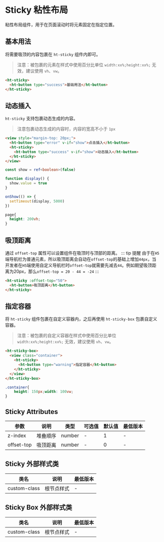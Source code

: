 #  Sticky 粘性布局

粘性布局组件，用于在页面滚动时将元素固定在指定位置。

## 基本用法

将需要吸顶的内容包裹在 `ht-sticky` 组件内即可。

> 注意：被包裹的元素在样式中使用百分比单位 `width:xx%;height:xx%;` 无效，建议使用 `vh`、`vw`。

```html
<ht-sticky>
  <ht-button type="success">基础用法</ht-button>
</ht-sticky>
```

## 动态插入

`ht-sticky` 支持包裹动态生成的内容。

> 注意包裹动态生成的内容时，内容的宽高不小于 `1px`

```html
<view style="margin-top: 20px;">
  <ht-button type="error" v-if="show">点击插入</ht-button>
  <ht-sticky>
    <ht-button type="success" v-if="show">动态插入</ht-button>
  </ht-sticky>
</view>
```

```typescript
const show = ref<boolean>(false)

function display() {
  show.value = true
}

onShow(() => {
  setTimeout(display, 5000)
})

```

```scss
page{
  height: 200vh;
}
```


## 吸顶距离

通过 `offset-top` 属性可以设置组件在吸顶时与顶部的距离。
::: tip 提醒
由于在`H5`端导航栏为普通元素，所以吸顶距离会自动在`offset-top`的基础上增加`44px`，当开发者在`H5`端使用自定义导航栏时`offset-top`就需要先减去`44`。例如期望吸顶距离为20px，那么`offset-top = 20 - 44 = -24`
:::

```html
<ht-sticky :offset-top="50">
  <ht-button>吸顶距离</ht-button>
</ht-sticky>
```

## 指定容器

将 `ht-sticky` 组件包裹在自定义容器内，之后再使用 `ht-sticky-box` 包裹自定义容器。

> 注意：被包裹的自定义容器在样式中使用百分比单位 `width:xx%;height:xx%;` 无效，建议使用 `vh`、`vw`。


```html
<ht-sticky-box>
  <view class="container">
    <ht-sticky>
      <ht-button type="warning">指定容器</ht-button>
    </ht-sticky>
  </view>
</ht-sticky-box>
```

```scss
.container{
    height: 150px;width: 100vw;
}
```

## Sticky Attributes

| 参数 | 说明 | 类型 | 可选值 | 默认值 | 最低版本 |
|-----|------|-----|-------|-------|--------|
| z-index | 堆叠顺序 | number | - | 1 | - |
| offset-top | 吸顶距离 | number | - | 0 | - |

## Sticky 外部样式类

| 类名 | 说明 | 最低版本 |
|-----|------|--------|
| custom-class | 根节点样式 | - |

## Sticky Box 外部样式类

| 类名 | 说明 | 最低版本 |
|-----|------|--------|
| custom-class | 根节点样式 | - |
